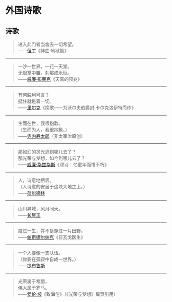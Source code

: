 # 外国诗歌

## 诗歌

> 进入此门者当舍去一切希望。  
> ——[但丁](../wiki/但丁.md)《神曲·地狱篇》

---

> 一沙一世界，一花一天堂。  
> 无限掌中置，刹那成永恒。  
> ——[威廉·布莱克](../wiki/威廉·布莱克.md)《天真的预兆》

---

> 有何胜利可言？  
> 挺住就是着一切。  
> ——[里尔克](../wiki/里尔克.md)《挽歌——为沃尔夫伯爵封·卡尔克洛伊特而作》

---

> 生而在世，我很抱歉。  
> （生而为人，我很抱歉。）  
> ——[寺内寿太郎](../wiki/寺内寿太郎.md)（非太宰治原创）

---

> 那如幻的灵光逃到哪儿去了？  
> 那光荣与梦想，如今到哪儿去了？  
> ——[威廉·华兹华斯](../wiki/威廉·华兹华斯.md)《颂诗：忆童年而悟不朽》

---

> 人，诗意地栖居。  
> （人诗意的安居于这块大地之上。）  
> ——[荷尔德林](../wiki/荷尔德林.md)

---

> 山川异域，风月同天。  
> ——[长屋王](../wiki/长屋王.md)

---

> 度过一生，并不是穿过一片田野。  
> ——[帕斯捷尔纳克](../wiki/帕斯捷尔纳克.md)《日瓦戈医生》

---

> 一个人要像一支队伍。  
> （你要在孤寂中自成一世界。）  
> ——[提布鲁斯](../wiki/Tibullus.md)

---

> 光荣属于希腊，  
> 伟大属于罗马。  
> ——[爱伦·坡](../wiki/爱伦·坡.md)《致海伦》（《光荣与梦想》扉页引用）
